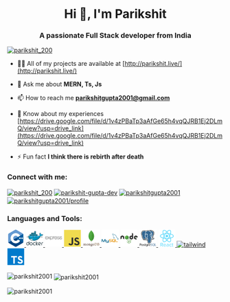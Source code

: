 <h1 align="center">Hi 👋, I'm Parikshit</h1>
<h3 align="center">A passionate Full Stack developer from India</h3>

<p align="left"> <a href="https://twitter.com/parikshit_200" target="blank"><img src="https://img.shields.io/twitter/follow/parikshit_200?logo=twitter&style=for-the-badge" alt="parikshit_200" /></a> </p>

- 👨‍💻 All of my projects are available at [http://parikshit.live/](http://parikshit.live/)

- 💬 Ask me about **MERN, Ts, Js**

- 📫 How to reach me **parikshitgupta2001@gmail.com**

- 📄 Know about my experiences [https://drive.google.com/file/d/1v4zPBaTp3aAfGe65h4vqQJRB1Ej2DLmQ/view?usp=drive_link](https://drive.google.com/file/d/1v4zPBaTp3aAfGe65h4vqQJRB1Ej2DLmQ/view?usp=drive_link)

- ⚡ Fun fact **I think there is rebirth after death**

<h3 align="left">Connect with me:</h3>
<p align="left">
<a href="https://twitter.com/parikshit_200" target="blank"><img align="center" src="https://raw.githubusercontent.com/rahuldkjain/github-profile-readme-generator/master/src/images/icons/Social/twitter.svg" alt="parikshit_200" height="30" width="40" /></a>
<a href="https://linkedin.com/in/parikshit-gupta-dev" target="blank"><img align="center" src="https://raw.githubusercontent.com/rahuldkjain/github-profile-readme-generator/master/src/images/icons/Social/linked-in-alt.svg" alt="parikshit-gupta-dev" height="30" width="40" /></a>
<a href="https://www.leetcode.com/parikshitgupta2001" target="blank"><img align="center" src="https://raw.githubusercontent.com/rahuldkjain/github-profile-readme-generator/master/src/images/icons/Social/leet-code.svg" alt="parikshitgupta2001" height="30" width="40" /></a>
<a href="https://auth.geeksforgeeks.org/user/parikshitgupta2001/profile" target="blank"><img align="center" src="https://raw.githubusercontent.com/rahuldkjain/github-profile-readme-generator/master/src/images/icons/Social/geeks-for-geeks.svg" alt="parikshitgupta2001/profile" height="30" width="40" /></a>
</p>

<h3 align="left">Languages and Tools:</h3>
<p align="left"> <a href="https://www.w3schools.com/cpp/" target="_blank" rel="noreferrer"> <img src="https://raw.githubusercontent.com/devicons/devicon/master/icons/cplusplus/cplusplus-original.svg" alt="cplusplus" width="40" height="40"/> </a> <a href="https://www.docker.com/" target="_blank" rel="noreferrer"> <img src="https://raw.githubusercontent.com/devicons/devicon/master/icons/docker/docker-original-wordmark.svg" alt="docker" width="40" height="40"/> </a> <a href="https://expressjs.com" target="_blank" rel="noreferrer"> <img src="https://raw.githubusercontent.com/devicons/devicon/master/icons/express/express-original-wordmark.svg" alt="express" width="40" height="40"/> </a> <a href="https://developer.mozilla.org/en-US/docs/Web/JavaScript" target="_blank" rel="noreferrer"> <img src="https://raw.githubusercontent.com/devicons/devicon/master/icons/javascript/javascript-original.svg" alt="javascript" width="40" height="40"/> </a> <a href="https://www.mongodb.com/" target="_blank" rel="noreferrer"> <img src="https://raw.githubusercontent.com/devicons/devicon/master/icons/mongodb/mongodb-original-wordmark.svg" alt="mongodb" width="40" height="40"/> </a> <a href="https://www.mysql.com/" target="_blank" rel="noreferrer"> <img src="https://raw.githubusercontent.com/devicons/devicon/master/icons/mysql/mysql-original-wordmark.svg" alt="mysql" width="40" height="40"/> </a> <a href="https://nodejs.org" target="_blank" rel="noreferrer"> <img src="https://raw.githubusercontent.com/devicons/devicon/master/icons/nodejs/nodejs-original-wordmark.svg" alt="nodejs" width="40" height="40"/> </a> <a href="https://www.postgresql.org" target="_blank" rel="noreferrer"> <img src="https://raw.githubusercontent.com/devicons/devicon/master/icons/postgresql/postgresql-original-wordmark.svg" alt="postgresql" width="40" height="40"/> </a> <a href="https://reactjs.org/" target="_blank" rel="noreferrer"> <img src="https://raw.githubusercontent.com/devicons/devicon/master/icons/react/react-original-wordmark.svg" alt="react" width="40" height="40"/> </a> <a href="https://tailwindcss.com/" target="_blank" rel="noreferrer"> <img src="https://www.vectorlogo.zone/logos/tailwindcss/tailwindcss-icon.svg" alt="tailwind" width="40" height="40"/> </a> <a href="https://www.typescriptlang.org/" target="_blank" rel="noreferrer"> <img src="https://raw.githubusercontent.com/devicons/devicon/master/icons/typescript/typescript-original.svg" alt="typescript" width="40" height="40"/> </a> </p>

<p><img align="left" src="https://github-readme-stats.vercel.app/api/top-langs?username=parikshit2001&show_icons=true&locale=en&layout=compact" alt="parikshit2001" /></p>

<p>&nbsp;<img align="center" src="https://github-readme-stats.vercel.app/api?username=parikshit2001&show_icons=true&locale=en" alt="parikshit2001" /></p>

<p><img align="center" src="https://github-readme-streak-stats.herokuapp.com/?user=parikshit2001&" alt="parikshit2001" /></p>
